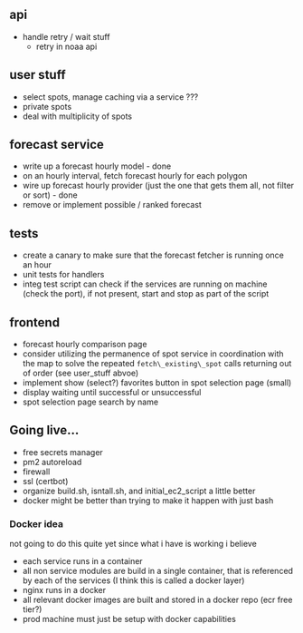 ## api
* handle retry / wait stuff
  * retry in noaa api

## user stuff
* select spots, manage caching via a service ???
* private spots
* deal with multiplicity of spots

## forecast service
* write up a forecast hourly model - done
* on an hourly interval, fetch forecast hourly for each polygon
* wire up forecast hourly provider (just the one that gets them all, not filter or sort) - done
* remove or implement possible / ranked forecast

## tests
* create a canary to make sure that the forecast fetcher is running once an hour
* unit tests for handlers
* integ test script can check if the services are running on machine (check the port), if not present, start and stop as part of the script

## frontend
* forecast hourly comparison page
* consider utilizing the permanence of spot service in coordination with the map to solve
  the repeated `fetch\_existing\_spot` calls returning out of order (see user\_stuff abvoe)
* implement show (select?) favorites button in spot selection page (small)
* display waiting until successful or unsuccessful
* spot selection page search by name

## Going live...
* free secrets manager
* pm2 autoreload
* firewall
* ssl (certbot)
* organize build.sh, isntall.sh, and initial\_ec2\_script a little better
* docker might be better than trying to make it happen with just bash

### Docker idea
not going to do this quite yet since what i have is working i believe
* each service runs in a container
* all non service modules are build in a single container, that is referenced by each of the services (I think this is called a docker layer)
* nginx runs in a docker
* all relevant docker images are built and stored in a docker repo (ecr free tier?)
* prod machine must just be setup with docker capabilities
